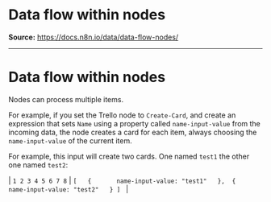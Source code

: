 # Data flow within nodes

**Source:** https://docs.n8n.io/data/data-flow-nodes/

---

# Data flow within nodes

Nodes can process multiple items.

For example, if you set the Trello node to `Create-Card`, and create an expression that sets `Name` using a property called `name-input-value` from the incoming data, the node creates a card for each item, always choosing the `name-input-value` of the current item.

For example, this input will create two cards. One named `test1` the other one named `test2`:

| ``` 1 2 3 4 5 6 7 8 ``` | ``` [ 	{ 		name-input-value: "test1" 	}, 	{ 		name-input-value: "test2" 	} ]  ``` |
